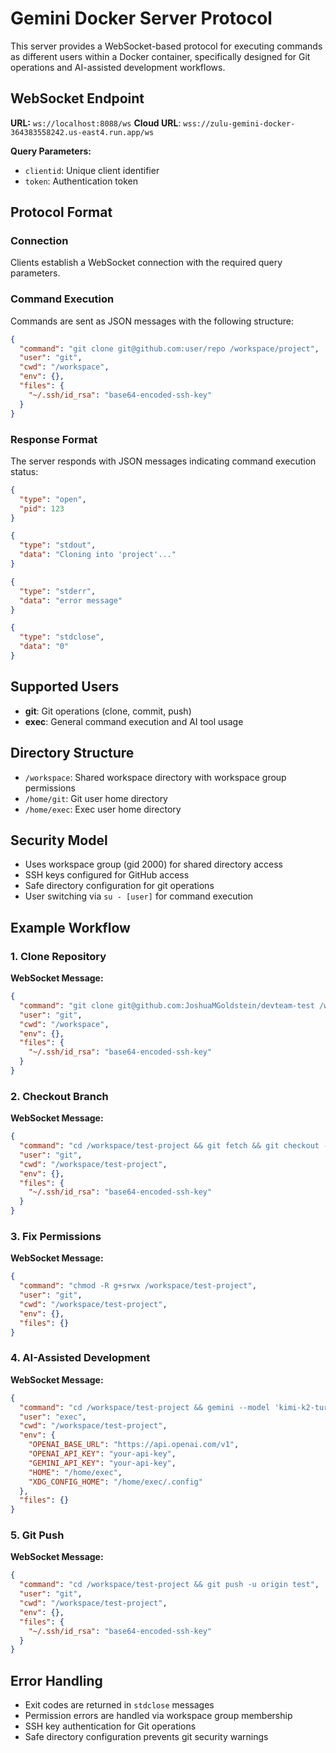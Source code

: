 # Gemini Docker Server Protocol

This server provides a WebSocket-based protocol for executing commands as different users within a Docker container, specifically designed for Git operations and AI-assisted development workflows.

## WebSocket Endpoint

**URL:** `ws://localhost:8088/ws`
**Cloud URL**: `wss://zulu-gemini-docker-364383558242.us-east4.run.app/ws`

**Query Parameters:**
- `clientid`: Unique client identifier
- `token`: Authentication token

## Protocol Format

### Connection
Clients establish a WebSocket connection with the required query parameters.

### Command Execution
Commands are sent as JSON messages with the following structure:

```json
{
  "command": "git clone git@github.com:user/repo /workspace/project",
  "user": "git",
  "cwd": "/workspace",
  "env": {},
  "files": {
    "~/.ssh/id_rsa": "base64-encoded-ssh-key"
  }
}
```

### Response Format
The server responds with JSON messages indicating command execution status:

```json
{
  "type": "open",
  "pid": 123
}

{
  "type": "stdout",
  "data": "Cloning into 'project'..."
}

{
  "type": "stderr",
  "data": "error message"
}

{
  "type": "stdclose",
  "data": "0"
}
```

## Supported Users

- **git**: Git operations (clone, commit, push)
- **exec**: General command execution and AI tool usage

## Directory Structure

- `/workspace`: Shared workspace directory with workspace group permissions
- `/home/git`: Git user home directory
- `/home/exec`: Exec user home directory

## Security Model

- Uses workspace group (gid 2000) for shared directory access
- SSH keys configured for GitHub access
- Safe directory configuration for git operations
- User switching via `su - [user]` for command execution

## Example Workflow

### 1. Clone Repository
**WebSocket Message:**
```json
{
  "command": "git clone git@github.com:JoshuaMGoldstein/devteam-test /workspace/test-project",
  "user": "git",
  "cwd": "/workspace",
  "env": {},
  "files": {
    "~/.ssh/id_rsa": "base64-encoded-ssh-key"
  }
}
```

### 2. Checkout Branch
**WebSocket Message:**
```json
{
  "command": "cd /workspace/test-project && git fetch && git checkout -b test origin/test && git pull",
  "user": "git",
  "cwd": "/workspace/test-project",
  "env": {},
  "files": {
    "~/.ssh/id_rsa": "base64-encoded-ssh-key"
  }
}
```

### 3. Fix Permissions
**WebSocket Message:**
```json
{
  "command": "chmod -R g+srwx /workspace/test-project",
  "user": "git",
  "cwd": "/workspace/test-project",
  "env": {},
  "files": {}
}
```

### 4. AI-Assisted Development
**WebSocket Message:**
```json
{
  "command": "cd /workspace/test-project && gemini --model 'kimi-k2-turbo-preview' --yolo --prompt 'please create or update count.txt in the /workspace/test-project/ git repository and commit it with the message: updated count!'",
  "user": "exec",
  "cwd": "/workspace/test-project",
  "env": {
    "OPENAI_BASE_URL": "https://api.openai.com/v1",
    "OPENAI_API_KEY": "your-api-key",
    "GEMINI_API_KEY": "your-api-key",
    "HOME": "/home/exec",
    "XDG_CONFIG_HOME": "/home/exec/.config"
  },
  "files": {}
}
```

### 5. Git Push
**WebSocket Message:**
```json
{
  "command": "cd /workspace/test-project && git push -u origin test",
  "user": "git",
  "cwd": "/workspace/test-project",
  "env": {},
  "files": {
    "~/.ssh/id_rsa": "base64-encoded-ssh-key"
  }
}
```

## Error Handling

- Exit codes are returned in `stdclose` messages
- Permission errors are handled via workspace group membership
- SSH key authentication for Git operations
- Safe directory configuration prevents git security warnings